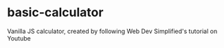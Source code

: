 # basic-calculator
Vanilla JS calculator, created by following Web Dev Simplified's tutorial on Youtube
